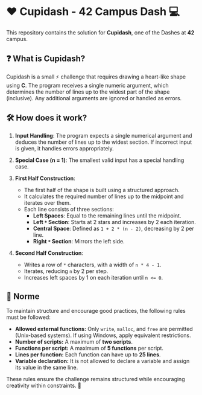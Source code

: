 # ❤️ Cupidash - 42 Campus Dash 💻  

This repository contains the solution for **Cupidash**, one of the Dashes at **42** campus.  

## ❓ What is Cupidash?  

Cupidash is a small ⚡ challenge that requires drawing a heart-like shape using **C**. The program receives a single numeric argument, which determines the number of lines up to the widest part of the shape (inclusive). Any additional arguments are ignored or handled as errors.  

## 🛠️ How does it work?  

1. **Input Handling**: The program expects a single numerical argument and deduces the number of lines up to the widest section. If incorrect input is given, it handles errors appropriately.  

2. **Special Case (n = 1)**: The smallest valid input has a special handling case.  

3. **First Half Construction**:  
   - The first half of the shape is built using a structured approach.  
   - It calculates the required number of lines up to the midpoint and iterates over them.  
   - Each line consists of three sections:  
     - **Left Spaces**: Equal to the remaining lines until the midpoint.  
     - **Left `*` Section**: Starts at 2 stars and increases by 2 each iteration.  
     - **Central Space**: Defined as `1 + 2 * (n - 2)`, decreasing by 2 per line.  
     - **Right `*` Section**: Mirrors the left side.  

4. **Second Half Construction**:  
   - Writes a row of `*` characters, with a width of `n * 4 - 1`.  
   - Iterates, reducing `n` by 2 per step.  
   - Increases left spaces by 1 on each iteration until `n <= 0`.  

## 📏 Norme  
To maintain structure and encourage good practices, the following rules must be followed:  
- **Allowed external functions:** Only `write`, `malloc`, and `free` are permitted (Unix-based systems). If using Windows, apply equivalent restrictions.  
- **Number of scripts:** A maximum of **two scripts**.  
- **Functions per script:** A maximum of **5 functions** per script.  
- **Lines per function:** Each function can have up to **25 lines**.  
- **Variable declaration:** It is not allowed to declare a variable and assign its value in the same line.  

These rules ensure the challenge remains structured while encouraging creativity within constraints. 🚀
